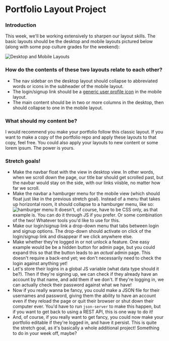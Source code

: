 # Portfolio Layout Project

### Introduction

This week, we'll be working extensively to sharpen our layout skills. The basic layouts should be the desktop and mobile layouts pictured below (along with some pop culture grades for the weekend):

![Desktop and Mobile Layouts](https://raw.githubusercontent.com/abbreviatedman/portfolio-layout/master/layouts.jpg)


### How do the contents of these two layouts relate to each other?

* The nav sidebar on the desktop layout should collapse to abbreviated words or icons in the subheader of the mobile layout.
* The login/signup link should be a [generic user profile icon](https://duckduckgo.com/?q=profile+icon&t=canonical&atb=v165-1&ia=images&iax=images) in the mobile layout.
* The main content should be in two or more columns in the desktop, then should collapse to one in the mobile layout.


### What should my content be?

I would recommend you make your portfolio follow this classic layout. If you want to make a copy of the portfolio repo and apply these layouts to that copy, feel free. You could also apply your layouts to new content or some lorem ipsum. The power is yours.


### Stretch goals!

* Make the navbar float with the view in desktop view. In other words, when we scroll down the page, our title bar should get scrolled past, but the navbar would stay on the side, with our links viisble, no matter how far we scroll.
* Make the navbar a hamburger menu for the mobile view (which should float just like in the previous stretch goal). Instead of a menu that takes up horizontal room, it should collapse to a hamburger menu, like so: ![hamburger menu](https://i0.wp.com/codemyui.com/wp-content/uploads/2018/04/Pure-CSS-Hamburger-Menu-Slide-In.gif?fit=880%2C440&ssl=1)
    It doesn't, of course, have to be CSS only, as that example is. You can do it through JS if you prefer. Or some combination of the two! Whatever tools you'd like to use for this.
* Make our login/signup link a drop-down menu that tabs between login and signup options. The drop-down should activate on click of the login/signup link and disappear if we click anywhere else.
* Make whether they're logged in or not unlock a feature. One easy example would be be a hidden button for admin page, but you could expand this so that the button leads to an _actual_ admin page. This doesn't require a back-end yet; we don't necessarily need to check the login against anything yet!
* Let's store their logins in a global JS variable (what data type should it be?). Then if they're signing up, we can check if they already have an account by that name, and add them if we don't. If they're logging in, we can actually check their password against what we have!
* Now if you really wanna be fancy, you could make a JSON file for their usernames and password, giving them the ability to have an account even if they reload the page or quit their browser or shut down their computer ever. You'd have to run `json-server` to make this happen, but if you want to get back to using a REST API, this is one way to do it!
* And, of course, if you really want to get fancy, you could now make your portfolio editable if they're logged in, and have it persist. This is quite the stretch goal, as it's basically a whole additional project! Something to do in your week off, maybe?